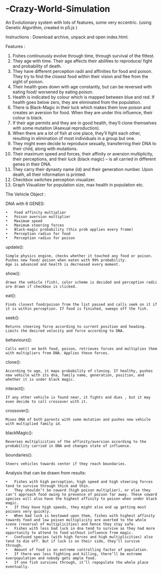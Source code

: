 # -Crazy-World-Simulation
An Evolutionary system with lots of features, some very eccentric.
(using Genetic Algorithm, created in p5.js )

Instructions : Download archive, unpack and open index.html. 


Features :
1.	Fishes continuously evolve through time, through survival of the fittest.
2.	They age with time. Their age affects their abilities to reproduce/ fight and probability of death.
3.	They have different perception radii and affinities for food and poison.
They try to find the closest food within their vision and flee from the sight of poison.
4.	Their health goes down with age constantly, but can be reversed with eating food/ worsened by eating poison.
5.	Health is indicated by colour which is mapped between blue and red. If health goes below zero, they are eliminated from the population.
6.	There is Black-Magic in their luck which makes them love poison and  creates an aversion for food. When they are under this influence, their colour is black.
7.	If their age permits and they are in good health, they’ll clone themselves with some mutation (Asexual reproduction).
8.	When there are a lot of fish at one place, they’ll fight each other, resulting in elimination of most individuals in a group but one.
9.	They might even decide to reproduce sexually, transferring their DNA to their child, along with mutations.
10.	Their maximum speed and forces, their affinity or aversion multiplicity, their perceptions, and their luck (black magic) – is all carried in different genes in their DNA.
11.	They carry their dynasty name (id) and their generation number. Upon death, all their information is printed.
12.	Checkbox switches perception visualizer.
13.	Graph Visualizer for population size, max health in population etc.






The Vehicle Object :


DNA with 6 GENES:

    •	Food affinity multiplier
    •	Poison aversion multiplier
    •	Maximum speed
    •	Maximum steering forces 
    •	Black-magic probability (this prob applies every frame)
    •	Perception radius for food
    •	Perception radius for poison


update():

    Simple physics engine, checks whether it touched any food or poison.
    Pushes new food/ poison when eaten with 99% probability.
    Age is advanced and health is decreased every moment.

show():

    draws the vehicle (fish), color scheme is decided and perception radii are drawn if checkbox is clicked.

eat():

    Finds closest food/poison from the list passed and calls seek on it if it is within perception. If food is finished, sweeps off the fish.

seek():

    Returns steering force according to current position and heading. Limits the desired velocity and force according to DNA.


behaviours():

    Calls eat() on both food, poison, retrieves forces and multiplies them with multipliers from DNA. Applies these forces.

clone():

    According to age, it maps probability of cloning. If healthy, pushes new vehicle with its dna, family name, generation, position, and whether it is under black magic.

interact():

    If any other vehicle is found near, it fights and dies , but it may even decide to call crossover with it.

crossover():

    Mixes DNA of both parents with some mutation and pushes new vehicle with multiplied family id.

blackMagic():

    Reverses multiplicities of the affinity/aversion according to the probability carried in DNA and changes state of influence.

boundaries():

  	Steers vehicles towards center if they reach boundaries.


Analysis that can be drawn from results:

    •	Fishes with high perception, high speed and high steering forces tend to survive through thick and thin.
    •	They shouldn’t be coward (high poison multiplier), or else they can’t approach food owing to presence of poison far away. These coward species will also have the highest affinity to poison when under black magic. 
    •	If they have high speeds, they might also end up getting most poisons very quickly.
    •	When bad luck is bestowed upon them, fishes with highest affinity towards food and low poison multiplicity are averted to the whole scene (reversal of multiplicities) and hence they stay safe.
    •	Fishes with less bad luck in dna tend to survive as they had more opportunity to attend to food without influence from magic.
    •	Confused species (with high forces and high multiplicities) also tend to die off. But if luck is on their side, they’ll survive through.
    •	Amount of food is an extreme controlling factor of population.
    •	If there was less fighting and killing, there’ll be extreme overpopulation and nobody gets ample food.
    •	If one fish survives through, it’ll repopulate the whole place eventually.


